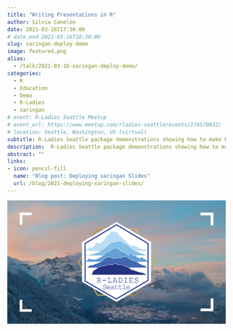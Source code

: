 ```yaml
---
title: "Writing Presentations in R"
author: Silvia Canelón
date: 2021-03-16T17:30:00
# date_end 2021-03-16T18:30:00
slug: xaringan-deploy-demo
image: featured.png
alias:
  - /talk/2021-03-16-xaringan-deploy-demo/
categories:
  - R
  - Education
  - Demo
  - R-Ladies
  - xaringan
# event: R-Ladies Seattle Meetup
# event_url: https://www.meetup.com/rladies-seattle/events/276570832/
# location: Seattle, Washington, US (virtual)
subtitle: R-Ladies Seattle package demonstrations showing how to make beautiful slides with xaringan and how to deploy them.
description:  R-Ladies Seattle package demonstrations showing how to make beautiful slides with xaringan and how to deploy them.
abstract: ""
links:
- icon: pencil-fill
  name: "Blog post: Deploying xaringan Slides"
  url: /blog/2021-deploying-xaringan-slides/
---
```


![Hex logo for R-Ladies Seattle featuring some ggplot2-created mountain ranges](rladies-seattle.png)
